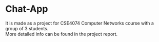 # Chat-App
It is made as a project for CSE4074 Computer Networks course with a group of 3 students.   
More detailed info can be found in the project report.
